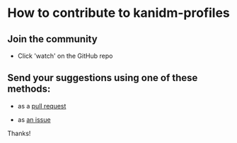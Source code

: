 # How to contribute to kanidm-profiles

## Join the community

- Click 'watch' on the GitHub repo

## Send your suggestions using one of these methods:

- as a [pull request](https://github.com/yaleman/kanidm-profiles/pulls)

- as [an issue](https://github.com/yaleman/kanidm-profiles/issues/new)

Thanks!